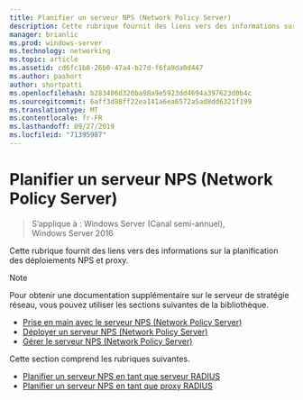 ```yaml
---
title: Planifier un serveur NPS (Network Policy Server)
description: Cette rubrique fournit des liens vers des informations sur la planification de la planification du déploiement du serveur de stratégie réseau RADIUS dans Windows Server 2016.
manager: brianlic
ms.prod: windows-server
ms.technology: networking
ms.topic: article
ms.assetid: cd6fc1b8-26b0-47a4-b27d-f6fa9da0d447
ms.author: pashort
author: shortpatti
ms.openlocfilehash: b283406d320ba98a9e5923dd4694a397623d0b4c
ms.sourcegitcommit: 6aff3d88ff22ea141a6ea6572a5ad8dd6321f199
ms.translationtype: MT
ms.contentlocale: fr-FR
ms.lasthandoff: 09/27/2019
ms.locfileid: "71395987"
---
```

# <a name="plan-network-policy-server"></a>Planifier un serveur NPS (Network Policy Server)

>S’applique à : Windows Server (Canal semi-annuel), Windows Server 2016

Cette rubrique fournit des liens vers des informations sur la planification des déploiements NPS et proxy.

>[!NOTE]
>Pour obtenir une documentation supplémentaire sur le serveur de stratégie réseau, vous pouvez utiliser les sections suivantes de la bibliothèque. 
> - [Prise en main avec le serveur NPS (Network Policy Server)](nps-getstart-top.md)
> - [Déployer un serveur NPS (Network Policy Server)](nps-deploy.md)
> - [Gérer le serveur NPS (Network Policy Server)](nps-manage-top.md)

Cette section comprend les rubriques suivantes.

- [Planifier un serveur NPS en tant que serveur RADIUS](nps-plan-server.md)
- [Planifier un serveur NPS en tant que proxy RADIUS](nps-plan-proxy.md)
